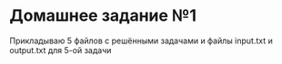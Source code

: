 # Домашнее задание №1

Прикладываю 5 файлов с решёнными задачами и файлы input.txt и output.txt для 5-ой задачи

